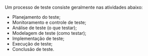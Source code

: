 
Um processo de teste consiste geralmente nas atividades abaixo:

- Planejamento do teste;
- Monitoramento e controle de teste;
- Análise de teste (o que testar);
- Modelagem de teste (como testar);
- Implementação de teste;
- Execução de teste;
- Conclusão de teste.